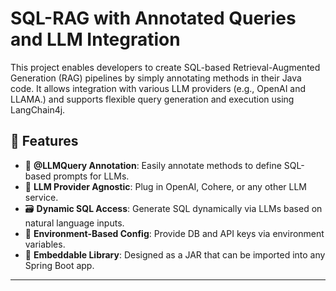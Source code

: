 # SQL-RAG with Annotated Queries and LLM Integration

This project enables developers to create SQL-based Retrieval-Augmented Generation (RAG) pipelines by simply annotating methods in their Java code. It allows integration with various LLM providers (e.g., OpenAI and LLAMA.) and supports flexible query generation and execution using LangChain4j.

## 🚀 Features

- 🔖 **@LLMQuery Annotation**: Easily annotate methods to define SQL-based prompts for LLMs.
- 🧠 **LLM Provider Agnostic**: Plug in OpenAI, Cohere, or any other LLM service.
- 🗃️ **Dynamic SQL Access**: Generate SQL dynamically via LLMs based on natural language inputs.
- 🔐 **Environment-Based Config**: Provide DB and API keys via environment variables.
- 🧩 **Embeddable Library**: Designed as a JAR that can be imported into any Spring Boot app.

---